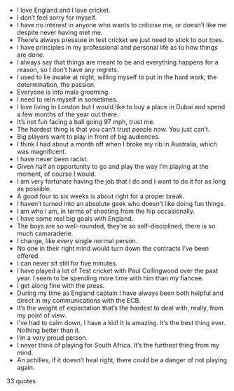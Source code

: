  - I love England and I love cricket.
 - I don’t feel sorry for myself.
 - I have no interest in anyone who wants to criticise me, or doesn’t like me despite never having met me.
 - There’s always pressure in test cricket we just need to stick to our toes.
 - I have principles in my professional and personal life as to how things are done.
 - I always say that things are meant to be and everything happens for a reason, so I don’t have any regrets.
 - I used to lie awake at night, willing myself to put in the hard work, the determination, the passion.
 - Everyone is into male grooming.
 - I need to rein myself in sometimes.
 - I love living in London but I would like to buy a place in Dubai and spend a few months of the year out there.
 - It’s not fun facing a ball going 97 mph, trust me.
 - The hardest thing is that you can’t trust people now. You just can’t.
 - Big players want to play in front of big audiences.
 - I think I had about a month off when I broke my rib in Australia, which was magnificent.
 - I have never been racist.
 - Given half an opportunity to go and play the way I’m playing at the moment, of course I would.
 - I am very fortunate having the job that I do and I want to do it for as long as possible.
 - A good four to six weeks is about right for a proper break.
 - I haven’t turned into an absolute geek who doesn’t like doing fun things.
 - I am who I am, in terms of shooting from the hip occasionally.
 - I have some real big goals with England.
 - The boys are so well-rounded, they’re so self-disciplined, there is so much camaraderie.
 - I change, like every single normal person.
 - No one in their right mind would turn down the contracts I’ve been offered.
 - I can never sit still for five minutes.
 - I have played a lot of Test cricket with Paul Collingwood over the past year. I seem to be spending more time with him than my fiancee.
 - I get along fine with the press.
 - During my time as England captain I have always been both helpful and direct in my communications with the ECB.
 - It’s the weight of expectation that’s the hardest to deal with, really, from my point of view.
 - I’ve had to calm down, I have a kid! It is amazing. It’s the best thing ever. Nothing better than it.
 - I’m a very proud person.
 - I never think of playing for South Africa. It’s the furthest thing from my mind.
 - An achilles, if it doesn’t heal right, there could be a danger of not playing again.

33 quotes